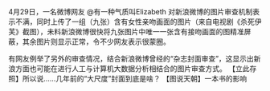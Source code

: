 4月29日，一名微博网友 @有一种气质叫Elizabeth 对新浪微博的图片审查机制表示不满，同时上传了一组（九张）含有女性亲吻画面的图片（来自电视剧《杀死伊芙》截图），未料新浪微博很快将九张图片中唯一一张含有接吻画面的图精准屏蔽，其余图片则显示正常，令不少网友表示很蒙圈。 

有网友例举了另外的审查情况，结合新浪微博曾经的“杂志封面审查”，这显示出新浪方面也可能在进行人工与计算机大数据分析相结合的图片审查方式。 【立此存照】所以说&#8230;&#8230;几年前的“大尺度”封面到底是啥？ 【图说天朝】一本书的影响 
